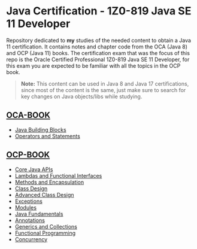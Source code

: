 # Java Certification - 1Z0-819 Java SE 11 Developer

Repository dedicated to **my** studies of the needed content to obtain a Java 11 certification. It contains notes and chapter code from the OCA (Java 8) and OCP (Java 11) books. The certification exam that was the focus of this repo is the Oracle Certified Professional 1Z0-819 Java SE 11 Developer, for this exam you are expected to be familiar with all the topics in the OCP book.

> **Note:** This content can be used in Java 8 and Java 17 certifications, since most of the content is the same, just make sure to search for key changes on Java objects/libs while studying.

## [OCA-BOOK](./src/oca/chapter)

- [Java Building Blocks](./src/oca/chapter/one)
- [Operators and Statements](./src/oca/chapter/two)

## [OCP-BOOK](./src/ocp/chapter)

- [Core Java APIs](./src/ocp/chapter/five)
- [Lambdas and Functional Interfaces](./src/ocp/chapter/six)
- [Methods and Encapsulation](./src/ocp/chapter/seven)
- [Class Design](./src/ocp/chapter/eight)
- [Advanced Class Design](./src/ocp/chapter/nine)
- [Exceptions](./src/ocp/chapter/ten)
- [Modules](./src/ocp/chapter/eleven)
- [Java Fundamentals](./src/ocp/chapter/twelve)
- [Annotations](./src/ocp/chapter/thirteen)
- [Generics and Collections](./src/ocp/chapter/fourteen)
- [Functional Programming](./src/ocp/chapter/fifteen)
- [Concurrency](./src/ocp/chapter/eighteen)
